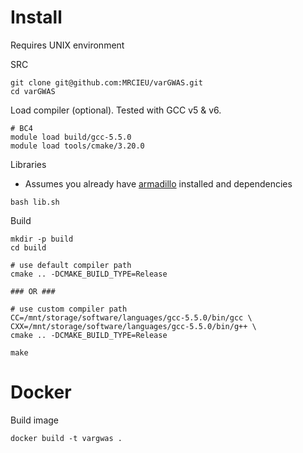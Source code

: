# Install

Requires UNIX environment

SRC

```shell
git clone git@github.com:MRCIEU/varGWAS.git
cd varGWAS
```

Load compiler (optional). Tested with GCC v5 & v6.

```shell
# BC4
module load build/gcc-5.5.0
module load tools/cmake/3.20.0
```

Libraries

- Assumes you already have [armadillo](http://arma.sourceforge.net/download.html) installed and dependencies

```shell
bash lib.sh
```

Build

```shell
mkdir -p build
cd build

# use default compiler path
cmake .. -DCMAKE_BUILD_TYPE=Release

### OR ###

# use custom compiler path
CC=/mnt/storage/software/languages/gcc-5.5.0/bin/gcc \
CXX=/mnt/storage/software/languages/gcc-5.5.0/bin/g++ \
cmake .. -DCMAKE_BUILD_TYPE=Release

make
```

# Docker

Build image

```shell
docker build -t vargwas .
```
